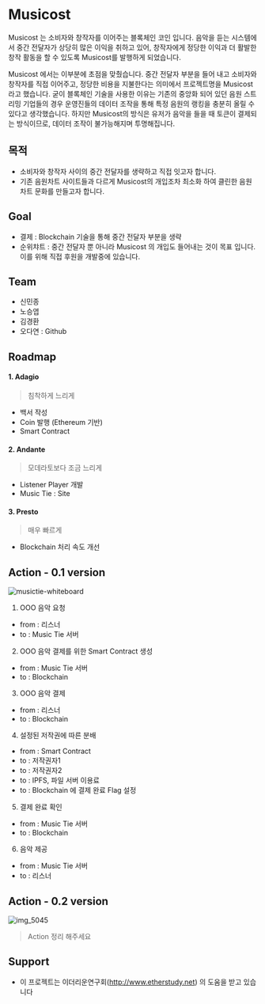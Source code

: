 # Musicost

Musicost 는 소비자와 창작자를 이어주는 블록체인 코인 입니다. 음악을 듣는 시스템에서 중간 전달자가 상당히 많은 이익을 취하고 있어, 창작자에게 정당한 이익과 더 활발한 창작 활동을 할 수 있도록 Musicost를 발행하게 되었습니다.

Musicost 에서는 이부분에 초점을 맞췄습니다.
중간 전달자 부분을 들어 내고 소비자와 창작자를 직접 이어주고, 정당한 비용을 지불한다는 의미에서 프로젝트명을 Musicost라고 했습니다.
굳이 블록체인 기술을 사용한 이유는 기존의 중앙화 되어 있던 음원 스트리밍 기업들의 경우 운영진들의 데이터 조작을 통해 특정 음원의 랭킹을 충분히 올릴 수 있다고 생각했습니다. 하지만 Musicost의 방식은 유저가 음악을 들을 때 토큰이 결제되는 방식이므로, 데이터 조작이 불가능해지며 투명해집니다.

## 목적
- 소비자와 창작자 사이의 중간 전달자를 생략하고 직접 잇고자 합니다.
- 기존 음원차트 사이트들과 다르게 Musicost의 개입조차 최소화 하여 클린한 음원차트 문화를 만들고자 합니다.

## Goal
- 결제 : Blockchain 기술을 통해 중간 전달자 부분을 생략
- 순위챠트 : 중간 전달자 뿐 아니라 Musicost 의 개입도 들어내는 것이 목표 입니다. 이를 위해 직접 후원을 개발중에 있습니다.

## Team

- 신민종
- 노승엽
- 김경환
- 오다연 : Github

## Roadmap

#### 1. Adagio
> 침착하게 느리게

- 백서 작성
- Coin 발행 (Ethereum 기반)
- Smart Contract

#### 2. Andante
> 모데라토보다 조금 느리게

- Listener Player 개발
- Music Tie : Site

#### 3. Presto
> 매우 빠르게

- Blockchain 처리 속도 개선

## Action - 0.1 version

![musictie-whiteboard](https://user-images.githubusercontent.com/897510/40409709-adc927e0-5ea6-11e8-9877-7f0bf09dd2b2.jpeg)

1. OOO 음악 요청
  - from : 리스너
  - to : Music Tie 서버
2. OOO 음악 결제를 위한 Smart Contract 생성
  - from : Music Tie 서버
  - to : Blockchain
3. OOO 음악 결제
  - from : 리스너
  - to : Blockchain
4. 설정된 저작권에 따른 분배
  - from : Smart Contract
  - to : 저작권자1
  - to : 저작권자2
  - to : IPFS, 파일 서버 이용료
  - to : Blockchain 에 결제 완료 Flag 설정
5. 결제 완료 확인
  - from : Music Tie 서버
  - to : Blockchain
6. 음악 제공
  - from : Music Tie 서버
  - to : 리스너
  
## Action - 0.2 version

![img_5045](https://user-images.githubusercontent.com/897510/40751422-a4d3e3f8-649d-11e8-8546-70d297aa9b2e.jpg)

> Action 정리 해주세요

## Support
- 이 프로젝트는 이더리운연구회(http://www.etherstudy.net) 의 도움을 받고 있습니다
